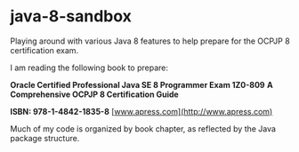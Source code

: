 # java-8-sandbox
Playing around with various Java 8 features to help prepare for the OCPJP 8 certification exam.

I am reading the following book to prepare:
 
 **Oracle Certified Professional Java SE 8 Programmer Exam 1Z0-809**
 **A Comprehensive OCPJP 8 Certification Guide**
 
 **ISBN: 978-1-4842-1835-8**
 [www.apress.com](http://www.apress.com)

Much of my code is organized by book chapter, as reflected by the Java package structure.
